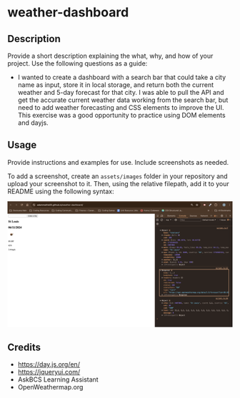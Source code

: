 # weather-dashboard

## Description

Provide a short description explaining the what, why, and how of your project. Use the following questions as a guide:

- I wanted to create a dashboard with a search bar that could take a city name as input, store it in local storage, and return both the current weather and 5-day forecast for that city. I was able to pull the API and get the accurate current weather data working from the search bar, but need to add weather forecasting and CSS elements to improve the UI. This exercise was a good opportunity to practice using DOM elements and dayjs. 

## Usage

Provide instructions and examples for use. Include screenshots as needed.

To add a screenshot, create an `assets/images` folder in your repository and upload your screenshot to it. Then, using the relative filepath, add it to your README using the following syntax:

![image of deployed site](https://github.com/adammathis05/weather-dashboard/blob/main/assets/Screenshot%202024-06-11%20at%2022.04.15.png)


## Credits
- https://day.js.org/en/
- https://jqueryui.com/
- AskBCS Learning Assistant
- OpenWeathermap.org
